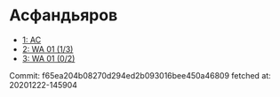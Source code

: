 # Асфандьяров
- [1: AC](1.md)
- [2: WA 01 (1/3)](2.md)
- [3: WA 01 (0/2)](3.md)

Commit: f65ea204b08270d294ed2b093016bee450a46809
 fetched at: 20201222-145904
